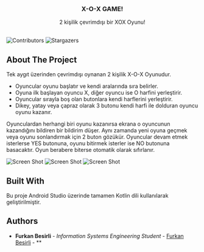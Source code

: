 <br/>
<p align="center">
  <h3 align="center">X-O-X GAME!</h3>

  <p align="center">
    2 kişilik çevrimdışı bir XOX Oyunu!
    <br/>
    <br/>
  </p>
</p>

![Contributors](https://img.shields.io/github/contributors/furkanbesirli/XOXGameDemo?color=dark-green) ![Stargazers](https://img.shields.io/github/stars/furkanbesirli/XOXGameDemo?style=social) 

## About The Project

Tek aygıt üzerinden çevrimdışı oynanan 2 kişilik X-O-X Oyunudur.

* Oyuncular oyunu başlatır ve kendi aralarında sıra belirler.
* Oyuna ilk başlayan oyuncu X, diğer oyuncu ise O harfini yerleştirir.
* Oyuncular sırayla boş olan butonlara kendi harflerini yerleştirir.
* Dikey, yatay veya çapraz olarak 3 butonu kendi harfi ile dolduran oyuncu oyunu kazanır. 

Oyunculardan herhangi biri oyunu kazanırsa ekrana o oyuncunun kazandığını bildiren bir bildirim düşer. Aynı zamanda yeni oyuna geçmek veya oyunu sonlandırmak için 2 buton gözükür. Oyuncular devam etmek isterlerse YES butonuna, oyunu bitirmek isterler ise NO butonuna basacaktır. Oyun berabere biterse otomatik olarak sıfırlanır.

![Screen Shot]("C:\Users\frknnn\Desktop\bos.jpeg")
![Screen Shot]("C:\Users\frknnn\Desktop\win.jpeg")
![Screen Shot]("C:\Users\frknnn\Desktop\son.jpeg")

## Built With

Bu proje Android Studio üzerinde tamamen Kotlin dili kullanılarak geliştirilmiştir.


## Authors

* **Furkan Besirli** - *Information Systems Engineering Student* - [Furkan Besirli](https://github.com/furkanbesirli) - **



